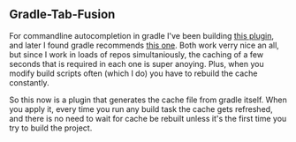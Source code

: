 Gradle-Tab-Fusion
----------------------------------------

For commandline autocompletion in gradle I've been building [this
plugin](https://github.com/meonlol/gradle-tab-completion), and later I found
gradle recommends [this one](https://github.com/gradle/gradle-completion).
Both work verry nice an all, but since I work in loads of repos
simultaniously, the caching of a few seconds that is required in each one is
super anoying. Plus, when you modify build scripts often (which I do) you have
to rebuild the cache constantly.

So this now is a plugin that generates the cache file from gradle itself. When
you apply it, every time you run any build task the cache gets refreshed, and
there is no need to wait for cache be rebuilt unless it's the first time you
try to build the project.

